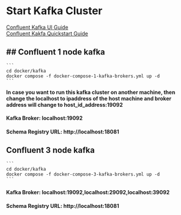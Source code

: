 # Start Kafka Cluster
<a href="https://docs.confluent.io/platform/current/platform-quickstart.html/" target="new">Confluent Kafka UI Guide</a>
<br><a href="https://developer.confluent.io/quickstart/kafka-docker/" target="new">Confluent Kakfa Quickstart Guide</a>

## ## Confluent 1 node kafka
    ```
    cd docker/kafka
    docker compose -f docker-compose-1-kafka-brokers.yml up -d
    ```
**In case you want to run this kafka cluster on another machine, then change the
localhost to ipaddress of the host machine and broker address will change to host_id_address:19092**

#### Kafka Broker: localhost:19092
#### Schema Registry URL: http://localhost:18081


## Confluent 3 node kafka
    ```
    cd docker/kafka
    docker compose -f docker-compose-3-kafka-brokers.yml up -d
    ```
#### Kafka Broker: localhost:19092,localhost:29092,localhost:39092
#### Schema Registry URL: http://localhost:18081
